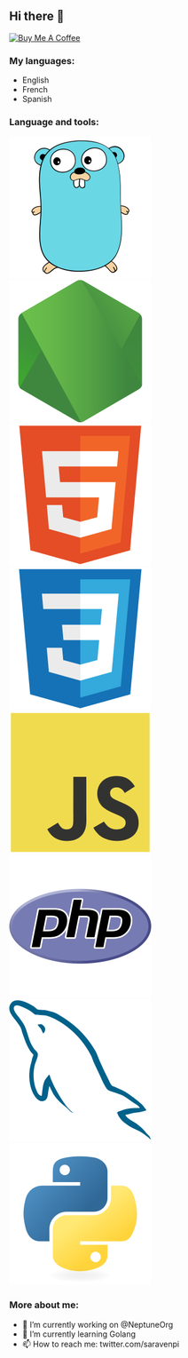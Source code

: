 ## Hi there 👋

[![Buy Me A Coffee](https://www.buymeacoffee.com/assets/img/custom_images/orange_img.png)](https://www.buymeacoffee.com/saravenpi)


### My languages:
  - English
  - French
  - Spanish
### Language and tools:

  ![golang](https://raw.githubusercontent.com/devicons/devicon/master/icons/go/go-original.svg)
  ![nodejs](https://raw.githubusercontent.com/devicons/devicon/master/icons/nodejs/nodejs-original.svg)
  ![html5](https://raw.githubusercontent.com/devicons/devicon/master/icons/html5/html5-original.svg)
  ![css3](https://raw.githubusercontent.com/devicons/devicon/master/icons/css3/css3-original.svg)
  ![javascript](https://raw.githubusercontent.com/devicons/devicon/master/icons/javascript/javascript-original.svg)
  ![php](https://raw.githubusercontent.com/devicons/devicon/master/icons/php/php-original.svg)
  ![sql](https://raw.githubusercontent.com/devicons/devicon/master/icons/mysql/mysql-original.svg)
  ![python](https://raw.githubusercontent.com/devicons/devicon/master/icons/python/python-original.svg)
  
### More about me:
  - 🔭 I’m currently working on @NeptuneOrg
  - 🌱 I’m currently learning Golang
  - 📫 How to reach me: twitter.com/saravenpi
